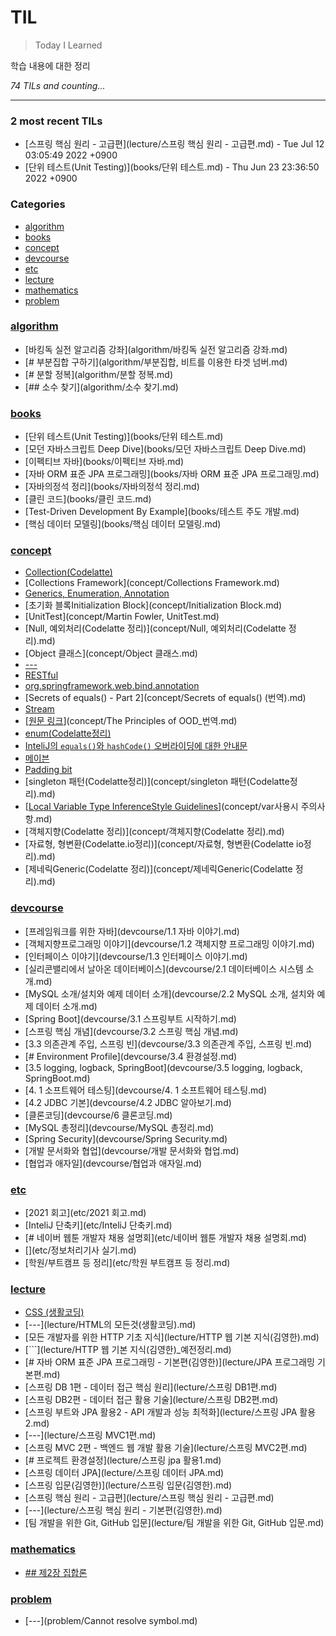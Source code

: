 # TIL
> Today I Learned

학습 내용에 대한 정리


_74 TILs and counting..._

---

### 2 most recent TILs

- [스프링 핵심 원리 - 고급편](lecture/스프링 핵심 원리 - 고급편.md) - Tue Jul 12 03:05:49 2022 +0900
- [단위 테스트(Unit Testing)](books/단위 테스트.md) - Thu Jun 23 23:36:50 2022 +0900

### Categories

- [algorithm](#algorithm)
- [books](#books)
- [concept](#concept)
- [devcourse](#devcourse)
- [etc](#etc)
- [lecture](#lecture)
- [mathematics](#mathematics)
- [problem](#problem)

### [algorithm](#algorithm)
- [바킹독 실전 알고리즘 강좌](algorithm/바킹독 실전 알고리즘 강좌.md)
- [# 부분집합 구하기](algorithm/부분집합, 비트를 이용한 타겟 넘버.md)
- [﻿# 분할 정복](algorithm/분할 정복.md)
- [## 소수 찾기](algorithm/소수 찾기.md)

### [books](#books)
- [단위 테스트(Unit Testing)](books/단위 테스트.md)
- [모던 자바스크립트 Deep Dive](books/모던 자바스크립트 Deep Dive.md)
- [이펙티브 자바](books/이펙티브 자바.md)
- [자바 ORM 표준 JPA 프로그래밍](books/자바 ORM 표준 JPA 프로그래밍.md)
- [자바의정석 정리](books/자바의정석 정리.md)
- [클린 코드](books/클린 코드.md)
- [Test-Driven Development By Example](books/테스트 주도 개발.md)
- [핵심 데이터 모델링](books/핵심 데이터 모델링.md)

### [concept](#concept)
- [Collection(Codelatte)](concept/Collection(Codelatte).md)
- [Collections Framework](concept/Collections Framework.md)
- [Generics, Enumeration, Annotation](concept/Generics,Enumeration,Annotation.md)
- [초기화 블록Initialization Block](concept/Initialization Block.md)
- [UnitTest](concept/Martin Fowler, UnitTest.md)
- [Null, 예외처리(Codelatte 정리)](concept/Null, 예외처리(Codelatte 정리).md)
- [Object 클래스](concept/Object 클래스.md)
- [---](concept/Optional.md)
- [RESTful](concept/RESTful.md)
- [org.springframework.web.bind.annotation](concept/RequestParam.md)
- [Secrets of equals() - Part 2](concept/Secrets of equals() (번역).md)
- [Stream<T>](concept/Stream.md)
- [[원문 링크](http://www.butunclebob.com/ArticleS.UncleBob.PrinciplesOfOod)](concept/The Principles of OOD_번역.md)
- [enum(Codelatte정리)](concept/enum(Codelatte정리).md)
- [InteliJ의 `equals()`와 `hashCode()` 오버라이딩에 대한 안내문](concept/equals.md)
- [메이븐](concept/maven.md)
- [Padding bit](concept/padding_bit.md)
- [singleton 패턴(Codelatte정리)](concept/singleton 패턴(Codelatte정리).md)
- [[Local Variable Type InferenceStyle Guidelines](http://openjdk.java.net/projects/amber/guides/lvti-style-guide)](concept/var사용시 주의사항.md)
- [객체지향(Codelatte 정리)](concept/객체지향(Codelatte 정리).md)
- [자료형, 형변환(Codelatte.io정리)](concept/자료형, 형변환(Codelatte io정리).md)
- [제네릭Generic(Codelatte 정리)](concept/제네릭Generic(Codelatte 정리).md)

### [devcourse](#devcourse)
- [프레임워크를 위한 자바](devcourse/1.1 자바 이야기.md)
- [객체지향프로그래밍 이야기](devcourse/1.2 객체지향 프로그래밍 이야기.md)
- [인터페이스 이야기](devcourse/1.3 인터페이스 이야기.md)
- [실리콘밸리에서 날아온 데이터베이스](devcourse/2.1 데이터베이스 시스템 소개.md)
- [MySQL 소개/설치와 예제 데이터 소개](devcourse/2.2 MySQL 소개, 설치와 예제 데이터 소개.md)
- [Spring Boot](devcourse/3.1 스프링부트 시작하기.md)
- [스프링 핵심 개념](devcourse/3.2 스프링 핵심 개념.md)
- [3.3 의존관계 주입, 스프링 빈](devcourse/3.3 의존관계 주입, 스프링 빈.md)
- [# Environment Profile](devcourse/3.4 환경설정.md)
- [3.5 logging, logback, SpringBoot](devcourse/3.5 logging, logback, SpringBoot.md)
- [4. 1 소프트웨어 테스팅](devcourse/4. 1 소프트웨어 테스팅.md)
- [4.2 JDBC 기본](devcourse/4.2 JDBC 알아보기.md)
- [클론코딩](devcourse/6 클론코딩.md)
- [MySQL 총정리](devcourse/MySQL 총정리.md)
- [Spring Security](devcourse/Spring Security.md)
- [개발 문서화와 협업](devcourse/개발 문서화와 협업.md)
- [협업과 애자일](devcourse/협업과 애자일.md)

### [etc](#etc)
- [2021 회고](etc/2021 회고.md)
- [InteliJ 단축키](etc/InteliJ 단축키.md)
- [﻿# 네이버 웹툰 개발자 채용 설명회](etc/네이버 웹툰 개발자 채용 설명회.md)
- [﻿](etc/정보처리기사 실기.md)
- [학원/부트캠프 등 정리](etc/학원 부트캠프 등 정리.md)

### [lecture](#lecture)
- [CSS (생활코딩)](lecture/CSS(생활코딩).md)
- [---](lecture/HTML의 모든것(생활코딩).md)
- [모든 개발자를 위한 HTTP 기초 지식](lecture/HTTP 웹 기본 지식(김영한).md)
- [```](lecture/HTTP 웹 기본 지식(김영한)_예전정리.md)
- [﻿﻿﻿﻿﻿﻿﻿﻿﻿﻿﻿﻿﻿﻿﻿﻿﻿﻿﻿﻿﻿﻿﻿﻿﻿﻿﻿# 자바 ORM 표준 JPA 프로그래밍 - 기본편(김영한)](lecture/JPA 프로그래밍 기본편.md)
- [스프링 DB 1편 - 데이터 접근 핵심 원리](lecture/스프링 DB1편.md)
- [스프링 DB2편 - 데이터 접근 활용 기술](lecture/스프링 DB2편.md)
- [스프링 부트와 JPA 활용2 - API 개발과 성능 최적화](lecture/스프링 JPA 활용2.md)
- [---](lecture/스프링 MVC1편.md)
- [스프링 MVC 2편 - 백엔드 웹 개발 활용 기술](lecture/스프링 MVC2편.md)
- [# 프로젝트 환경설정](lecture/스프링 jpa 활용1.md)
- [스프링 데이터 JPA](lecture/스프링 데이터 JPA.md)
- [스프링 입문(김영한)](lecture/스프링 입문(김영한).md)
- [스프링 핵심 원리 - 고급편](lecture/스프링 핵심 원리 - 고급편.md)
- [---](lecture/스프링 핵심 원리 - 기본편(김영한).md)
- [팀 개발을 위한 Git, GitHub 입문](lecture/팀 개발을 위한 Git, GitHub 입문.md)

### [mathematics](#mathematics)
- [﻿## 제2장 집합론](mathematics/이산수학.md)

### [problem](#problem)
- [---](problem/Cannot resolve symbol.md)


